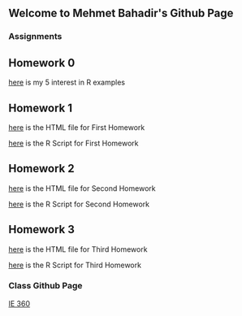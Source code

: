 ## Welcome to Mehmet Bahadir's Github Page


### Assignments



## Homework 0

[here](files\example_homework_0.html) is my 5 interest in R examples 

## Homework 1

[here](Homework1\Homework1.html) is the HTML file for First Homework

[here](Homework1\Homework1.r) is the R Script for First Homework

## Homework 2 

[here](Homework2\Homework2.html) is the HTML file for Second Homework

[here](Homework2\Homework2.r) is the R Script for Second Homework

## Homework 3 

[here](Homework3\Homework3.html) is the HTML file for Third Homework

[here](Homework3\Homework3.r) is the R Script for Third Homework

### Class Github Page

[IE 360](https://github.com/BU-IE-360)
